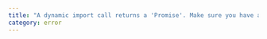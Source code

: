 ```yaml
---
title: "A dynamic import call returns a 'Promise'. Make sure you have a declaration for 'Promise' or include 'ES2015' in your '--lib' option."
category: error
---
```

